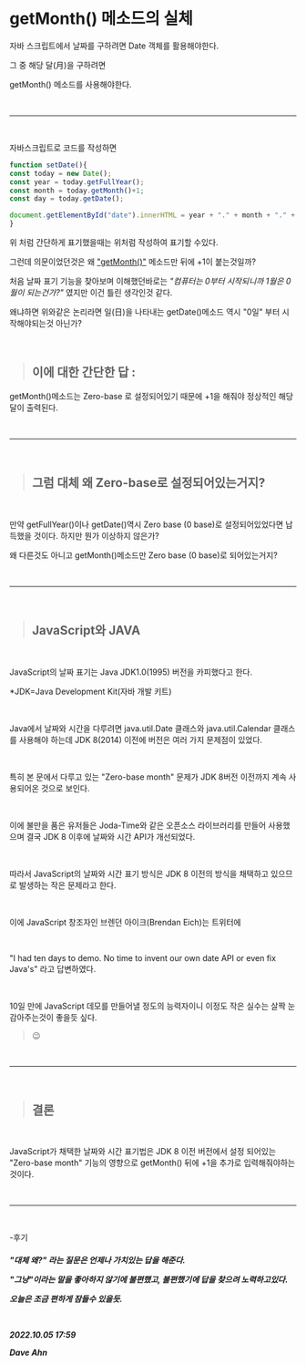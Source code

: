 # getMonth() 메소드의 실체 

자바 스크립트에서 날짜를 구하려면 Date 객체를 활용해야한다.

그 중 해당 달(月)을 구하려면 

getMonth() 메소드를 사용해야한다.

<br> 

***

<br> 

자바스크립트로 코드를 작성하면

```JavaScript
function setDate(){
const today = new Date();
const year = today.getFullYear();
const month = today.getMonth()+1;
const day = today.getDate();

document.getElementById("date").innerHTML = year + "." + month + "." + day //2022.10.5
}
```

위 처럼 간단하게 표기했을때는 위처럼 작성하여 표기할 수있다.

그런데 의문이었던것은 왜 <u>"getMonth()"</u> 메소드만 뒤에 +1이 붙는것일까?

처음 날짜 표기 기능을 찾아보며 이해했던바로는 <i>"컴퓨터는 0부터 시작되니까 1월은 0월이 되는건가?"</i>  였지만 이건 틀린 생각인것 같다.

왜냐하면 위와같은 논리라면 일(日)을 나타내는 getDate()메소드 역시 "0일" 부터 시작해야되는것 아닌가?

<br> 

>## 이에 대한 간단한 답 :

 getMonth()메소드는 Zero-base 로 설정되어있기 때문에 +1을 해줘야 정상적인 해당 달이 출력된다.

<br>

***

<br>

> ## 그럼 대체 왜 Zero-base로 설정되어있는거지?

<br> 

만약 getFullYear()이나 getDate()역시 Zero base (0 base)로 설정되어있었다면 납득했을 것이다.
하지만 뭔가 이상하지 않은가?

왜 다른것도 아니고 getMonth()메소드만 Zero base (0 base)로 되어있는거지?

<br> 

***

<br> 

>## JavaScript와 JAVA

<br>

JavaScript의 날짜 표기는 Java JDK1.0(1995) 버전을 카피했다고 한다.

*JDK=Java Development Kit(자바 개발 키트)

<br> 


Java에서 날짜와 시간을 다루려면 java.util.Date 클래스와 java.util.Calendar 클래스를 사용해야 하는데 JDK 8(2014) 이전에 버전은 여러 가지 문제점이 있었다.

<br> 

특히 본 문에서 다루고 있는 "Zero-base month" 문제가 JDK 8버전 이전까지 계속 사용되어온 것으로 보인다.

<br> 

이에 불만을 품은 유저들은 Joda-Time와 같은 오픈소스 라이브러리를 만들어 사용했으며 결국 JDK 8 이후에 날짜와 시간 API가 개선되었다.

<br> 

따라서 JavaScript의 날짜와 시간 표기 방식은 JDK 8 이전의 방식을 채택하고 있으므로 발생하는 작은 문제라고 한다.

<br> 

이에 JavaScript 창조자인 브렌던 아이크(Brendan Eich)는 트위터에

<br> 

"I had ten days to demo. No time to invent our own date API or even fix Java's" 라고 답변하였다.

<br> 

10일 만에 JavaScript 데모를 만들어낼 정도의 능력자이니 이정도 작은 실수는 살짝 눈 감아주는것이 좋을듯 싶다.

>😉

<br> 

***

<br>


>## 결론


<br>

 JavaScript가 채택한 날짜와 시간 표기법은 JDK 8 이전 버전에서 설정 되어있는 "Zero-base month" 기능의 영향으로 getMonth() 뒤에 +1을 추가로 입력해줘야하는 것이다.

<br>

***

<br>

-후기

<h5>"대체 왜?" 라는 질문은 언제나 가치있는 답을 해준다.

"그냥"이라는 말을 좋아하지 않기에 불편했고,
불편했기에 답을 찾으려 노력하고있다.

오늘은 조금 편하게 잠들수 있을듯.

<br> 

2022.10.05 17:59

Dave Ahn <h5>